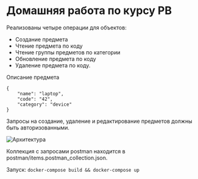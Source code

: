 # Домашняя работа по курсу РВ

Реализованы четыре операции для объектов: 

- Создание предмета
- Чтение предмета по коду
- Чтение группы предметов по категории 
- Обновление предмета по коду
- Удаление предмета по коду.

Описание предмета

```
{
    "name": "laptop",
    "code": "42",
    "category": "device"
}
```

Запросы на создание, удаление и редактирование предметов должны быть авторизованными.

![Архитектура](https://app.diagrams.net/?lightbox=1&highlight=0000ff&edit=_blank&layers=1&nav=1&title=Untitled%20Diagram.drawio#R3VrbcqM4EP0aV808hNIFgXn0xNlLzSabXdfsZh4xKLZqsOUV%2BLZfP8KIi4S8JomxM%2BsXo0Y00Of06ZbsAb5d7H4W4Wp%2Bz2OaDBCIdwM8HiAEMSHyK7fsC8sQeIVhJlisJtWGCfuXKiNQ1jWLaapNzDhPMrbSjRFfLmmUabZQCL7Vpz3zRL%2FrKpzRlmEShUnb%2BjeLs7l6CwJq%2By%2BUzeblnSFQZxZhOVkZ0nkY823DhO8G%2BFZwnhVHi90tTfLglXEprvvpyNnqwQRdZl0u%2BMw%2F%2F3X7hYxGD4vt3eTh1%2FENGN%2BgwssmTNbqhQfIS6S%2FT89cupVPne1VKLx%2F1rw8cZMegBrJCdhb7eqT8miWf0%2FmfFV6ko9UOCtOqWhUftF2zjI6WYVRPt5KGslJ82yRyBGUh2G6KoB9ZjsaVw42VGR0dzQWsIqwpCblC5qJvZyiLnCHChTFygqkbY0x9JRt3sS3NIaKV7PKdx16eaCi%2FwIkSE9I3PPljI8%2Flc6mojzxQUZ9kX5sn%2BiKmyT0Kj%2BM9glbxlTIOSegnPK1nBj%2FNq0MYfRtJnLr7%2BtMeqHKfgaIA6JDDIM2xJXKNCFGLukJYs8CsRFTuoxHuWrlYU3CNGWRjEaahSJrmxuBlTER%2Byc5uAEOqAxfpQE4LsGlYZzHBlSjfXP0SAWTr5nDeDAWj0bjljwaAEg9DsWMZqeo3QaqAQSx4FDaBE3CjG30x7Bho%2B7wyNkhXxQPPNfVeIDBUHeR8rWIqLqqqZ%2BmIw85RHcFDTEoItFydSBL9eKv54%2Ffk0T8GU6nLL%2F%2B%2Fo%2BuuS%2BfVlZgejrlz5DJHtQz2YXtTMbYlskmPmfL5KC%2FTN6x7KlxXOSwT9SwzuB8oCXwU3NQXEZIv5lfpM5%2FxAl6HSUCXVMiMMZOgNyg%2BuhpjjBxgLxX%2BTH8d9UPF2LHd0H98XUxQVK6QeMhLiotEPakLaO1BBCBCRUbJqnyflvCqrMrVWZo6ReATWVAXyoDbd15nzLTVWUc0tQZeEJkzqknXVuOq%2BqJ6%2BWprIsIcQNHCstbRYQYLMXBZVsQiPun5CF2Gi2HJ4gpB2YR0zpioPFVOvRPcbb3wtiVyNC9KpON1ssz6da5eTYW3EN8Yd66PdW348vrdUrF%2F3d57bkGM2zl8rLLa2hbX78MY%2BTaMD6OYW35ItF%2BKbJhlPEOsJ4BLWSgVfUsDbR823aX21tvY1tCnSMhH3jGnlkOxo%2FQdJrAYN%2BSRsiWRqgvZErH%2FZZ4pFd48oYKby5632E76l%2BziHvAkGpzW6RrEfdd3zHWxgFEzjAwFL3nWo5sa9UzEbRe4gAQGLzC3pWbRr9rzxhck27DQKeb73uvoxuE2NM9mT%2B%2B9E20tzcUJ2vUo%2BAbFh96h3CRV5zlNF1ZO4wP9zz69vEdF7PA6PF9yz6tvSXsbZ8W2bbMu0iFpWjV2yNfG2detlUCLlibgo5qUbD8WmoBETTlAjgBBm%2FdKIEYyS6j3m8ByLzLZaVk2HtT9aPxs%2BtPA%2FCI6lyGn8jcFiavbJ5cbDrCZ2KgHNb%2FIimm1%2F%2FFwXffAQ%3D%3D)

Коллекция с запросами postman находится в postman/items.postman_collection.json. 

Запуск:
``` docker-compose build && docker-compose up ```
